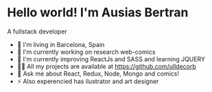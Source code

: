 # Hello world! I'm Ausias Bertran
A fullstack developer 

* 📍 I'm living in Barcelona, Spain
* 🔭 I'm currently working on research web-comics
* 🌱 I'm currently improving ReactJs and SASS and learning JQUERY
* 👩‍💻 All my projects are available at https://github.com/ulldecorb
* 💬 Ask me about React, Redux, Node, Mongo and comics!
* ⚡ Also experencied has ilustrator and art designer
<!-- 
## Connect with me:
![https://www.linkedin.com/in/ausi%C3%A0s-bertran-23137320b/](https://media-exp1.licdn.com/dms/image/C4D0BAQGZKGGJ75S72g/company-logo_100_100/0/1629754938156?e=1641427200&v=beta&t=ydT8n9-aD96zVzdWXo_3dXLKC_rfphswRs3lPiabwDM)  
![ausias.bertran@gmail.com]((https://ssl.gstatic.com/gb/images/p1_527d3d09.png)  -->

<!-- ## Languajes and Tools: -->
